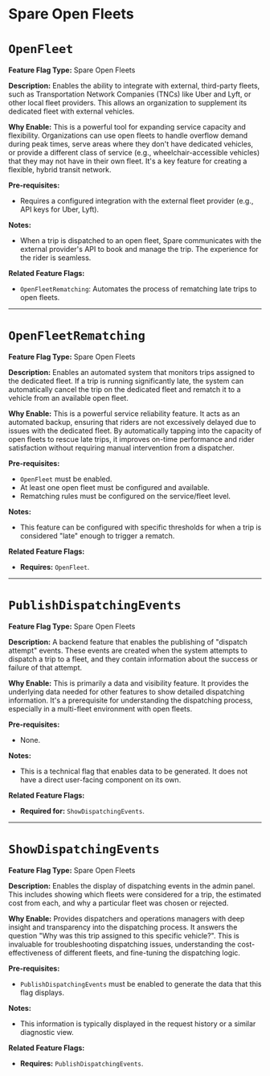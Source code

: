 # Spare Open Fleets

# `OpenFleet`

**Feature Flag Type:** Spare Open Fleets

**Description:** Enables the ability to integrate with external, third-party fleets, such as Transportation Network Companies (TNCs) like Uber and Lyft, or other local fleet providers. This allows an organization to supplement its dedicated fleet with external vehicles.

**Why Enable:** This is a powerful tool for expanding service capacity and flexibility. Organizations can use open fleets to handle overflow demand during peak times, serve areas where they don't have dedicated vehicles, or provide a different class of service (e.g., wheelchair-accessible vehicles) that they may not have in their own fleet. It's a key feature for creating a flexible, hybrid transit network.

**Pre-requisites:**
- Requires a configured integration with the external fleet provider (e.g., API keys for Uber, Lyft).

**Notes:**
- When a trip is dispatched to an open fleet, Spare communicates with the external provider's API to book and manage the trip. The experience for the rider is seamless.

**Related Feature Flags:**
- `OpenFleetRematching`: Automates the process of rematching late trips to open fleets.

---

# `OpenFleetRematching`

**Feature Flag Type:** Spare Open Fleets

**Description:** Enables an automated system that monitors trips assigned to the dedicated fleet. If a trip is running significantly late, the system can automatically cancel the trip on the dedicated fleet and rematch it to a vehicle from an available open fleet.

**Why Enable:** This is a powerful service reliability feature. It acts as an automated backup, ensuring that riders are not excessively delayed due to issues with the dedicated fleet. By automatically tapping into the capacity of open fleets to rescue late trips, it improves on-time performance and rider satisfaction without requiring manual intervention from a dispatcher.

**Pre-requisites:**
- `OpenFleet` must be enabled.
- At least one open fleet must be configured and available.
- Rematching rules must be configured on the service/fleet level.

**Notes:**
- This feature can be configured with specific thresholds for when a trip is considered "late" enough to trigger a rematch.

**Related Feature Flags:**
- **Requires:** `OpenFleet`.

---

# `PublishDispatchingEvents`

**Feature Flag Type:** Spare Open Fleets

**Description:** A backend feature that enables the publishing of "dispatch attempt" events. These events are created when the system attempts to dispatch a trip to a fleet, and they contain information about the success or failure of that attempt.

**Why Enable:** This is primarily a data and visibility feature. It provides the underlying data needed for other features to show detailed dispatching information. It's a prerequisite for understanding the dispatching process, especially in a multi-fleet environment with open fleets.

**Pre-requisites:**
- None.

**Notes:**
- This is a technical flag that enables data to be generated. It does not have a direct user-facing component on its own.

**Related Feature Flags:**
- **Required for:** `ShowDispatchingEvents`.

---

# `ShowDispatchingEvents`

**Feature Flag Type:** Spare Open Fleets

**Description:** Enables the display of dispatching events in the admin panel. This includes showing which fleets were considered for a trip, the estimated cost from each, and why a particular fleet was chosen or rejected.

**Why Enable:** Provides dispatchers and operations managers with deep insight and transparency into the dispatching process. It answers the question "Why was this trip assigned to this specific vehicle?". This is invaluable for troubleshooting dispatching issues, understanding the cost-effectiveness of different fleets, and fine-tuning the dispatching logic.

**Pre-requisites:**
- `PublishDispatchingEvents` must be enabled to generate the data that this flag displays.

**Notes:**
- This information is typically displayed in the request history or a similar diagnostic view.

**Related Feature Flags:**
- **Requires:** `PublishDispatchingEvents`.
